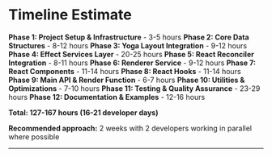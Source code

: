 # Timeline Estimate

**Phase 1: Project Setup & Infrastructure** - 3-5 hours
**Phase 2: Core Data Structures** - 8-12 hours
**Phase 3: Yoga Layout Integration** - 9-12 hours
**Phase 4: Effect Services Layer** - 20-25 hours
**Phase 5: React Reconciler Integration** - 8-11 hours
**Phase 6: Renderer Service** - 9-12 hours
**Phase 7: React Components** - 11-14 hours
**Phase 8: React Hooks** - 11-14 hours
**Phase 9: Main API & Render Function** - 6-7 hours
**Phase 10: Utilities & Optimizations** - 7-10 hours
**Phase 11: Testing & Quality Assurance** - 23-29 hours
**Phase 12: Documentation & Examples** - 12-16 hours

**Total: 127-167 hours (16-21 developer days)**

**Recommended approach:** 2 weeks with 2 developers working in parallel where possible

---
